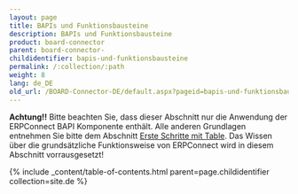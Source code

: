 ```yaml
---
layout: page
title: BAPIs und Funktionsbausteine
description: BAPIs und Funktionsbausteine
product: board-connector
parent: board-connector-
childidentifier: bapis-und-funktionsbausteine
permalink: /:collection/:path
weight: 8
lang: de_DE
old_url: /BOARD-Connector-DE/default.aspx?pageid=bapis-und-funktionsbausteine
---
```


**Achtung!!** Bitte beachten Sie, dass dieser Abschnitt nur die Anwendung der ERPConnect BAPI Komponente enthält. Alle anderen Grundlagen entnehmen Sie bitte dem Abschnitt [Erste Schritte mit Table](./erste-schritte-mit-table). Das Wissen über die grundsätzliche Funktionsweise von ERPConnect wird in diesem Abschnitt vorrausgesetzt!

{% include _content/table-of-contents.html parent=page.childidentifier collection=site.de %}